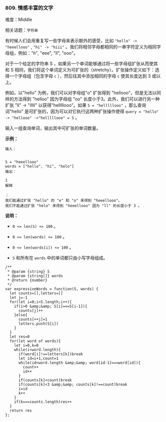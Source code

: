 ### 809. 情感丰富的文字

难度：Middle

相关话题：`字符串`

有时候人们会用重复写一些字母来表示额外的感受，比如  `"hello" -> "heeellooo"` ,  `"hi" -> "hiii"` 。我们将相邻字母都相同的一串字符定义为相同字母组，例如："h", "eee", "ll", "ooo"。



对于一个给定的字符串 S ，如果另一个单词能够通过将一些字母组扩张从而使其和 S 相同，我们将这个单词定义为可扩张的（stretchy）。扩张操作定义如下：选择一个字母组（包含字母 `c` ），然后往其中添加相同的字母 `c` 使其长度达到 3 或以上。



例如，以"hello" 为例，我们可以对字母组"o" 扩张得到 "hellooo"，但是无法以同样的方法得到 "helloo" 因为字母组 "oo" 长度小于3。此外，我们可以进行另一种扩张 "ll" -> "lllll" 以获得"helllllooo"。如果 `S = "helllllooo"` ，那么查询词"hello" 是可扩张的，因为可以对它执行这两种扩张操作使得 `query = "hello" -> "hellooo" ->"helllllooo" = S` 。



输入一组查询单词，输出其中可扩张的单词数量。







**示例：** 





```
输入：

 
S = "heeellooo"
words = ["hello", "hi", "helo"]
输出：

1
解释

：
我们能通过扩张 "hello" 的 "e" 和 "o" 来得到 "heeellooo"。
我们不能通过扩张 "helo" 来得到 "heeellooo" 因为 "ll" 的长度小于 3 。

```






**说明：** 




* `0 <= len(S) <= 100` 。

* `0 <= len(words) <= 100` 。

* `0 <= len(words[i]) <= 100` 。

* `S` 和所有在 `words` 中的单词都只由小写字母组成。






```
/**
 * @param {string} S
 * @param {string[]} words
 * @return {number}
 */
var expressiveWords = function(S, words) {
  let counts=[],letters=[]
  let j=-1
  for(let i=0;i<S.length;i++){
    if(i>0 &amp;&amp; S[i]===S[i-1]){
      counts[j]++
    }else{
      counts[++j]=1
      letters.push(S[i])
    }
  }
  let res=0
  for(let word of words){
    let i=0,k=0
    while(i<word.length){
      if(word[i]!==letters[k])break
      let id=i+1,count=1
      while(id<word.length &amp;&amp; word[id-1]===word[id]){
        count++
        id++
      }
      if(counts[k]<count)break
      if(counts[k]<3 &amp;&amp; counts[k]!==count)break
      i=id
      k++
    }
    if(k===counts.length)res++
  }
  return res
};



```

